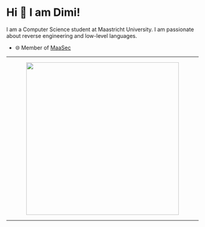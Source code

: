 
# Hi 👋 I am Dimi! 
I am a Computer Science student at Maastricht University. I am passionate about reverse engineering and low-level languages.

- 🌐 Member of [MaaSec](github.com/MaaSecLab)
---

<p align="center">
  <img src="https://github-readme-stats.vercel.app/api?username=johnnnathan&show_icons=true&theme=dark" width="400">
  
</p>

---
